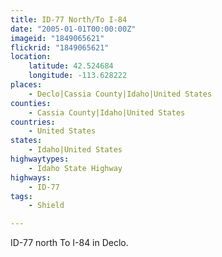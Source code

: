 ```yaml
---
title: ID-77 North/To I-84
date: "2005-01-01T00:00:00Z"
imageid: "1849065621"
flickrid: "1849065621"
location:
    latitude: 42.524684
    longitude: -113.628222
places:
    - Declo|Cassia County|Idaho|United States
counties:
    - Cassia County|Idaho|United States
countries:
    - United States
states:
    - Idaho|United States
highwaytypes:
    - Idaho State Highway
highways:
    - ID-77
tags:
    - Shield

---
```

ID-77 north To I-84 in Declo.
